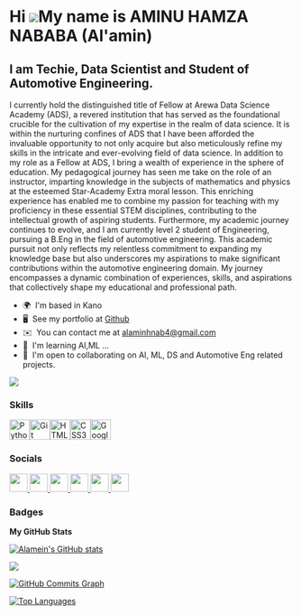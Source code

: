 Hi ![](https://user-images.githubusercontent.com/18350557/176309783-0785949b-9127-417c-8b55-ab5a4333674e.gif)My name is AMINU HAMZA NABABA (Al'amin)
====================================================================================================================================================

I am Techie, Data Scientist and Student of Automotive Engineering.
------------------------------------------------------------------

I currently hold the distinguished title of Fellow at Arewa Data Science Academy (ADS), a revered institution that has served as the foundational crucible for the cultivation of my expertise in the realm of data science. It is within the nurturing confines of ADS that I have been afforded the invaluable opportunity to not only acquire but also meticulously refine my skills in the intricate and ever-evolving field of data science. In addition to my role as a Fellow at ADS, I bring a wealth of experience in the sphere of education. My pedagogical journey has seen me take on the role of an instructor, imparting knowledge in the subjects of mathematics and physics at the esteemed Star-Academy Extra moral lesson. This enriching experience has enabled me to combine my passion for teaching with my proficiency in these essential STEM disciplines, contributing to the intellectual growth of aspiring students. Furthermore, my academic journey continues to evolve, and I am currently level 2 student of Engineering, pursuing a B.Eng in the field of automotive engineering. This academic pursuit not only reflects my relentless commitment to expanding my knowledge base but also underscores my aspirations to make significant contributions within the automotive engineering domain. My journey encompasses a dynamic combination of experiences, skills, and aspirations that collectively shape my educational and professional path.

* 🌍  I'm based in Kano
* 🖥️  See my portfolio at [Github](http://github.com/alamein)
* ✉️  You can contact me at [alaminhnab4@gmail.com](mailto:alaminhnab4@gmail.com)
* 🧠  I'm learning AI,ML ...
* 🤝  I'm open to collaborating on AI, ML, DS and Automotive Eng related projects.

<a href="https://www.github.com/Alamein" target="_blank" rel="noreferrer"><img
src="https://img.shields.io/github/followers/Alamein?logo=github&style=for-the-badge&color=3382ed&labelColor=0f172a" /></a>

### Skills


<p align="left">
<a href="https://www.python.org/" target="_blank" rel="noreferrer"><img src="https://raw.githubusercontent.com/danielcranney/readme-generator/main/public/icons/skills/python-colored.svg" width="36" height="36" alt="Python" /></a><a href="https://git-scm.com/" target="_blank" rel="noreferrer"><img src="https://raw.githubusercontent.com/danielcranney/readme-generator/main/public/icons/skills/git-colored.svg" width="36" height="36" alt="Git" /></a><a href="https://developer.mozilla.org/en-US/docs/Glossary/HTML5" target="_blank" rel="noreferrer"><img src="https://raw.githubusercontent.com/danielcranney/readme-generator/main/public/icons/skills/html5-colored.svg" width="36" height="36" alt="HTML5" /></a><a href="https://www.w3.org/TR/CSS/#css" target="_blank" rel="noreferrer"><img src="https://raw.githubusercontent.com/danielcranney/readme-generator/main/public/icons/skills/css3-colored.svg" width="36" height="36" alt="CSS3" /></a><a href="https://cloud.google.com/" target="_blank" rel="noreferrer"><img src="https://raw.githubusercontent.com/danielcranney/readme-generator/main/public/icons/skills/googlecloud-colored.svg" width="36" height="36" alt="Google Cloud" /></a>
</p>


### Socials

<p align="left"> <a href="https://discord.com/users/Alamin#5176" target="_blank" rel="noreferrer"> <picture> <source media="(prefers-color-scheme: dark)" srcset="undefined" /> <source media="(prefers-color-scheme: light)" srcset="https://raw.githubusercontent.com/danielcranney/readme-generator/main/public/icons/socials/discord.svg" /> <img src="https://raw.githubusercontent.com/danielcranney/readme-generator/main/public/icons/socials/discord.svg" width="32" height="32" /> </picture> </a> <a href="https://www.github.com/Alamein" target="_blank" rel="noreferrer"> <picture> <source media="(prefers-color-scheme: dark)" srcset="https://raw.githubusercontent.com/danielcranney/readme-generator/main/public/icons/socials/github-dark.svg" /> <source media="(prefers-color-scheme: light)" srcset="https://raw.githubusercontent.com/danielcranney/readme-generator/main/public/icons/socials/github.svg" /> <img src="https://raw.githubusercontent.com/danielcranney/readme-generator/main/public/icons/socials/github.svg" width="32" height="32" /> </picture> </a> <a href="https://www.linkedin.com/in/aminu-h-nababa-50693119a" target="_blank" rel="noreferrer"> <picture> <source media="(prefers-color-scheme: dark)" srcset="https://raw.githubusercontent.com/danielcranney/readme-generator/main/public/icons/socials/linkedin-dark.svg" /> <source media="(prefers-color-scheme: light)" srcset="https://raw.githubusercontent.com/danielcranney/readme-generator/main/public/icons/socials/linkedin.svg" /> <img src="https://raw.githubusercontent.com/danielcranney/readme-generator/main/public/icons/socials/linkedin.svg" width="32" height="32" /> </picture> </a> <a href="http://www.medium.com/alaminhnab4" target="_blank" rel="noreferrer"> <picture> <source media="(prefers-color-scheme: dark)" srcset="https://raw.githubusercontent.com/danielcranney/readme-generator/main/public/icons/socials/medium-dark.svg" /> <source media="(prefers-color-scheme: light)" srcset="https://raw.githubusercontent.com/danielcranney/readme-generator/main/public/icons/socials/medium.svg" /> <img src="https://raw.githubusercontent.com/danielcranney/readme-generator/main/public/icons/socials/medium.svg" width="32" height="32" /> </picture> </a> <a href="https://www.x.com/nababa_h?s=09" target="_blank" rel="noreferrer"> <picture> <source media="(prefers-color-scheme: dark)" srcset="https://raw.githubusercontent.com/danielcranney/readme-generator/main/public/icons/socials/twitter-dark.svg" /> <source media="(prefers-color-scheme: light)" srcset="https://raw.githubusercontent.com/danielcranney/readme-generator/main/public/icons/socials/twitter.svg" /> <img src="https://raw.githubusercontent.com/danielcranney/readme-generator/main/public/icons/socials/twitter.svg" width="32" height="32" /> </picture> </a> <a href="https://www.youtube.com/@alaminhnab4" target="_blank" rel="noreferrer"> <picture> <source media="(prefers-color-scheme: dark)" srcset="undefined" /> <source media="(prefers-color-scheme: light)" srcset="https://raw.githubusercontent.com/danielcranney/readme-generator/main/public/icons/socials/youtube.svg" /> <img src="https://raw.githubusercontent.com/danielcranney/readme-generator/main/public/icons/socials/youtube.svg" width="32" height="32" /> </picture> </a></p>

### Badges

<b>My GitHub Stats</b>

<a href="http://www.github.com/Alamein"><img src="https://github-readme-stats.vercel.app/api?username=Alamein&show_icons=true&hide=&count_private=true&title_color=3382ed&text_color=3382ed&icon_color=3382ed&bg_color=0f172a&hide_border=true&show_icons=true" alt="Alamein's GitHub stats" /></a>

<a href="http://www.github.com/Alamein"><img src="https://github-readme-streak-stats.herokuapp.com/?user=Alamein&stroke=3382ed&background=0f172a&ring=3382ed&fire=3382ed&currStreakNum=3382ed&currStreakLabel=3382ed&sideNums=3382ed&sideLabels=3382ed&dates=3382ed&hide_border=true" /></a>

<a href="http://www.github.com/Alamein"><img src="https://github-readme-activity-graph.cyclic.app/graph?username=Alamein&bg_color=0f172a&color=3382ed&line=3382ed&point=3382ed&area_color=0f172a&area=true&hide_border=true&custom_title=GitHub%20Commits%20Graph" alt="GitHub Commits Graph" /></a>

<a href="https://github.com/Alamein" align="left"><img src="https://github-readme-stats.vercel.app/api/top-langs/?username=Alamein&langs_count=10&title_color=3382ed&text_color=3382ed&icon_color=3382ed&bg_color=0f172a&hide_border=true&locale=en&custom_title=Top%20%Languages" alt="Top Languages" /></a>
